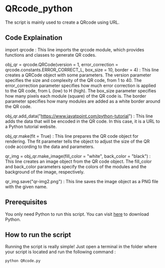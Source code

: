 # QRcode_python
The script is mainly used to create a QRcode using URL.

## Code Explaination
<!--Remove the below lines and add yours -->
import qrcode : This line imports the qrcode module, which provides functions and classes to generate QR codes.

obj_qr = qrcode.QRCode(version = 1, error_correction = qrcode.constants.ERROR_CORRECT_L, box_size = 10, border = 4) : 
This line creates a QRCode object with some parameters. 
The version parameter specifies the size and complexity of the QR code, from 1 to 40.
The error_correction parameter specifies how much error correction is applied to the QR code, from L (low) to H (high). 
The box_size parameter specifies how many pixels each module (square) of the QR code is.
The border parameter specifies how many modules are added as a white border around the QR code.

obj_qr.add_data("https://www.javatpoint.com/python-tutorial") : 
This line adds the data that will be encoded in the QR code. 
In this case, it is a URL to a Python tutorial website.

obj_qr.make(fit = True) : This line prepares the QR code object for rendering. 
                          The fit parameter tells the object to adjust the size of the QR code according to the data and parameters.
                          
qr_img = obj_qr.make_image(fill_color = "white", back_color = "black") : 
This line creates an image object from the QR code object.
The fill_color and back_color parameters specify the colors of the modules and the background of the image, respectively.

qr_img.save("qr-img2.png") : This line saves the image object as a PNG file with the given name.

## Prerequisites
<!--Remove the below lines and add yours -->
You only need Python to run this script. You can visit [here](https://www.python.org/downloads/) to download Python.


## How to run the script
<!--Remove the below lines and add yours -->
Running the script is really simple! Just open a terminal in the folder where your script is located and run the following command :

    python QRcode.py



